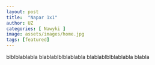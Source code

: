 ```yaml
---
layout: post
title:  "Napar 1x1"
author: UZ
categories: [ Nawyki ]
image: assets/images/home.jpg
tags: [featured]
---
```

blblblablabla blablablblblablabla blablablblblablabla blabla
